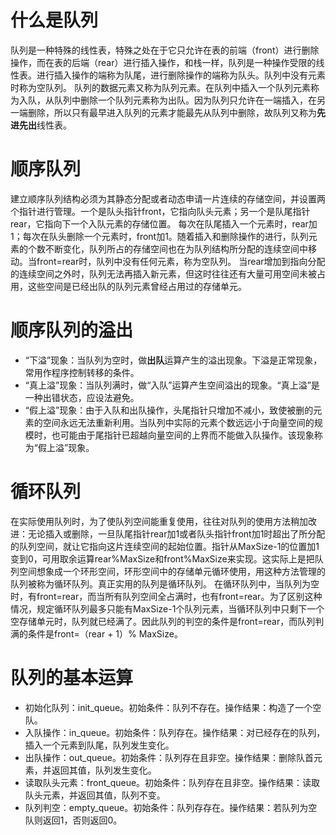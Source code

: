 # 什么是队列
队列是一种特殊的线性表，特殊之处在于它只允许在表的前端（front）进行删除操作，而在表的后端（rear）进行插入操作，和栈一样，队列是一种操作受限的线性表。进行插入操作的端称为队尾，进行删除操作的端称为队头。队列中没有元素时称为空队列。
队列的数据元素又称为队列元素。在队列中插入一个队列元素称为入队，从队列中删除一个队列元素称为出队。因为队列只允许在一端插入，在另一端删除，所以只有最早进入队列的元素才能最先从队列中删除，故队列又称为**先进先出**线性表。
# 顺序队列
建立顺序队列结构必须为其静态分配或者动态申请一片连续的存储空间，并设置两个指针进行管理。一个是队头指针front，它指向队头元素；另一个是队尾指针rear，它指向下一个入队元素的存储位置。
每次在队尾插入一个元素时，rear加1；每次在队头删除一个元素时，front加1。随着插入和删除操作的进行，队列元素的个数不断变化，队列所占的存储空间也在为队列结构所分配的连续空间中移动。当front=rear时，队列中没有任何元素，称为空队列。
当rear增加到指向分配的连续空间之外时，队列无法再插入新元素，但这时往往还有大量可用空间未被占用，这些空间是已经出队的队列元素曾经占用过的存储单元。
# 顺序队列的溢出
+ “下溢”现象：当队列为空时，做**出队**运算产生的溢出现象。下溢是正常现象，常用作程序控制转移的条件。
+ “真上溢”现象：当队列满时，做“入队”运算产生空间溢出的现象。“真上溢”是一种出错状态，应设法避免。
+ “假上溢”现象：由于入队和出队操作，头尾指针只增加不减小，致使被删的元素的空间永远无法重新利用。当队列中实际的元素个数远远小于向量空间的规模时，也可能由于尾指针已超越向量空间的上界而不能做入队操作。该现象称为“假上溢”现象。
# 循环队列
在实际使用队列时，为了使队列空间能重复使用，往往对队列的使用方法稍加改进：无论插入或删除，一旦队尾指针rear加1或者队头指针front加1时超出了所分配的队列空间，就让它指向这片连续空间的起始位置。指针从MaxSize-1的位置加1变到0，可用取余运算rear%MaxSize和front%MaxSize来实现。这实际上是把队列空间想象成一个环形空间，环形空间中的存储单元循环使用，用这种方法管理的队列被称为循环队列。真正实用的队列是循环队列。
在循环队列中，当队列为空时，有front=rear，而当所有队列空间全占满时，也有front=rear。为了区别这种情况，规定循环队列最多只能有MaxSize-1个队列元素，当循环队列中只剩下一个空存储单元时，队列就已经满了。因此队列的判空的条件是front=rear，而队列判满的条件是front=（rear + 1）% MaxSize。
# 队列的基本运算
+ 初始化队列：init_queue。初始条件：队列不存在。操作结果：构造了一个空队。
+ 入队操作：in_queue。初始条件：队列存在。操作结果：对已经存在的队列，插入一个元素到队尾，队列发生变化。
+ 出队操作：out_queue。初始条件：队列存在且非空。操作结果：删除队首元素，并返回其值，队列发生变化。
+ 读取队头元素：front_queue。初始条件：队列存在且非空。操作结果：读取队头元素，并返回其值，队列不变。
+ 队列判空：empty_queue。初始条件：队列存存在。操作结果：若队列为空队则返回1，否则返回0。
